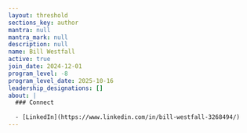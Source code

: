 ```yaml
---
layout: threshold
sections_key: author
mantra: null
mantra_mark: null
description: null
name: Bill Westfall
active: true
join_date: 2024-12-01
program_level: -8
program_level_date: 2025-10-16
leadership_designations: []
about: |
  ### Connect
  
  - [LinkedIn](https://www.linkedin.com/in/bill-westfall-3268494/)
---
```

